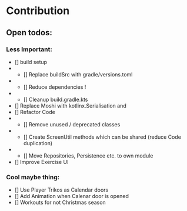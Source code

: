 # Contribution
## Open todos:
### Less Important:
- [] build setup
- - [] Replace buildSrc with gradle/versions.toml
- - [] Reduce dependencies !
- - [] Cleanup build.gradle.kts 
- [] Replace Moshi with kotlinx.Serialisation and
- [] Refactor Code
- - [] Remove unused / deprecated classes
- - [] Create ScreenUtil methods which can be shared (reduce Code duplication)
- - [] Move Repositories, Persistence etc. to own module
- [] Improve Exercise UI

### Cool maybe thing:
- [] Use Player Trikos as Calendar doors
- [] Add Animation when Calenar door is opened
- [] Workouts for not Christmas season